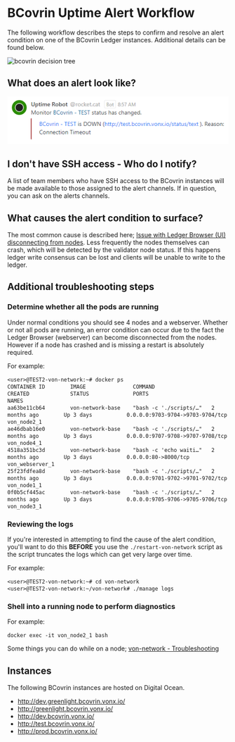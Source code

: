 # BCovrin Uptime Alert Workflow

The following workflow describes the steps to confirm and resolve an alert condition on one of the BCovrin Ledger instances.  Additional details can be found below.

![bcovrin decision tree](https://www.plantuml.com/plantuml/proxy?cache=no&src=https://raw.githubusercontent.com/bcgov/DITP-DevOps/main/docs/diagrams/bcovrin-decision-tree.puml)

## What does an alert look like?

![bcovrin-down-alert](./images/bcovrin-down-alert.png)

## I don't have SSH access - Who do I notify?

A list of team members who have SSH access to the BCovrin instances will be made available to those assigned to the alert channels.  If in question, you can ask on the alerts channels.

## What causes the alert condition to surface?

The most common cause is described here; [Issue with Ledger Browser (UI) disconnecting from nodes](https://github.com/bcgov/von-network/issues/148).  Less frequently the nodes themselves can crash, which will be detected by the validator node status.  If this happens ledger write consensus can be lost and clients will be unable to write to the ledger.

## Additional troubleshooting steps

### Determine whether all the pods are running

Under normal conditions you should see 4 nodes and a webserver.  Whether or not all pods are running, an error condition can occur due to the fact the Ledger Browser (webserver) can become disconnected from the nodes.  However if a node has crashed and is missing a restart is absolutely required.

For example:
```
<user>@TEST2-von-network:~# docker ps
CONTAINER ID        IMAGE               COMMAND                  CREATED             STATUS              PORTS                              NAMES
aa63be11cb64        von-network-base    "bash -c './scripts/…"   2 months ago        Up 3 days           0.0.0.0:9703-9704->9703-9704/tcp   von_node2_1
ae46dbab16e0        von-network-base    "bash -c './scripts/…"   2 months ago        Up 3 days           0.0.0.0:9707-9708->9707-9708/tcp   von_node4_1
4518a351bc3d        von-network-base    "bash -c 'echo waiti…"   2 months ago        Up 3 days           0.0.0.0:80->8000/tcp               von_webserver_1
25f23fdfea8d        von-network-base    "bash -c './scripts/…"   2 months ago        Up 3 days           0.0.0.0:9701-9702->9701-9702/tcp   von_node1_1
0f0b5cf445ac        von-network-base    "bash -c './scripts/…"   2 months ago        Up 3 days           0.0.0.0:9705-9706->9705-9706/tcp   von_node3_1
```

### Reviewing the logs

If you're interested in attempting to find the cause of the alert condition, you'll want to do this **BEFORE** you use the `./restart-von-network` script as the script truncates the logs which can get very large over time.

For example:
```
<user>@TEST2-von-network:~# cd von-network
<user>@TEST2-von-network:~/von-network# ./manage logs
```

### Shell into a running node to perform diagnostics

For example:
```
docker exec -it von_node2_1 bash
```

Some things you can do while on a node; [von-network - Troubleshooting](https://github.com/bcgov/von-network/blob/master/docs/Troubleshooting.md)

## Instances
The following BCovrin instances are hosted on Digital Ocean.

- http://dev.greenlight.bcovrin.vonx.io/
- http://greenlight.bcovrin.vonx.io/
- http://dev.bcovrin.vonx.io/
- http://test.bcovrin.vonx.io/
- http://prod.bcovrin.vonx.io/